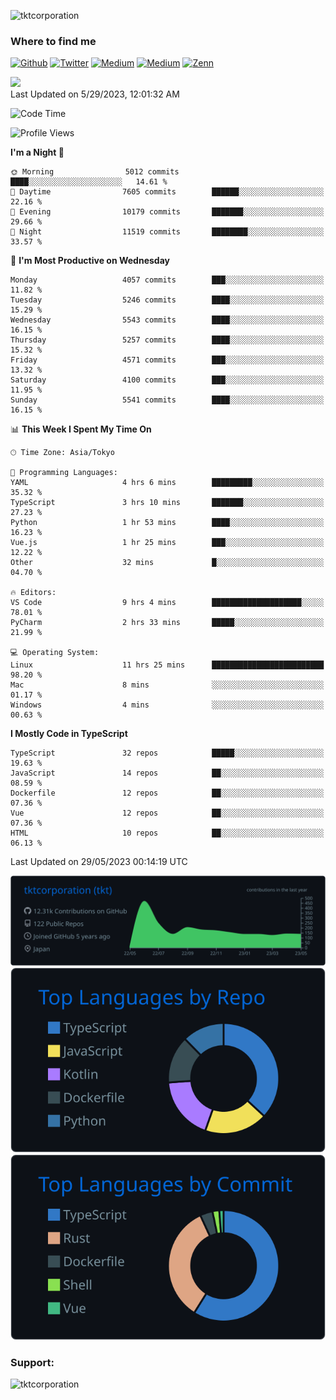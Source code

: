 <p align="left"> <img src="https://komarev.com/ghpvc/?username=tktcorporation&label=Profile%20views&color=0e75b6&style=flat" alt="tktcorporation" /> </p>

<h3>Where to find me</h3>
<p>
<a href="https://github.com/tktcorporation" target="_blank"><img alt="Github" src="https://img.shields.io/badge/GitHub-%2312100E.svg?&style=for-the-badge&logo=Github&logoColor=white" /></a>
<a href="https://twitter.com/tktcorporation" target="_blank"><img alt="Twitter" src="https://img.shields.io/badge/twitter-%231DA1F2.svg?&style=for-the-badge&logo=twitter&logoColor=white" /></a>
<a href="https://www.linkedin.com/in/tktcorporation" target="_blank"><img alt="Medium" src="https://img.shields.io/badge/linkdin-0a66c2.svg?&style=for-the-badge&logo=linkedin&logoColor=white" /></a>
<a href="https://qiita.com/tktcorporation" target="_blank"><img alt="Medium" src="https://img.shields.io/badge/qiita-55C500.svg?&style=for-the-badge&logo=qiita&logoColor=white" /></a>
<a href="https://zenn.dev/tktcorporation" target="_blank"><img alt="Zenn" src="https://img.shields.io/badge/Zenn-3EA8FF.svg?&style=for-the-badge&logo=Zenn&logoColor=white" /></a>
</p>

<!--START_SECTION:lapras-card-->
<a href="https://lapras.com/public/tktcorporation" target="_blank" rel="noopener noreferrer"><img src="https://lapras-card-generator.vercel.app/api/svg?e=3.89&b=3.48&i=3.58&b1=%23232323&b2=%236d6d6d&i1=%23212121&i2=%23818181&l=en" width="300" ></a>  
Last Updated on 5/29/2023, 12:01:32 AM
<!--END_SECTION:lapras-card-->
  
<!--START_SECTION:waka-->
![Code Time](http://img.shields.io/badge/Code%20Time-986%20hrs%2021%20mins-blue)

![Profile Views](http://img.shields.io/badge/Profile%20Views-0-blue)

**I'm a Night 🦉** 

```text
🌞 Morning                5012 commits        ████░░░░░░░░░░░░░░░░░░░░░   14.61 % 
🌆 Daytime                7605 commits        ██████░░░░░░░░░░░░░░░░░░░   22.16 % 
🌃 Evening                10179 commits       ███████░░░░░░░░░░░░░░░░░░   29.66 % 
🌙 Night                  11519 commits       ████████░░░░░░░░░░░░░░░░░   33.57 % 
```
📅 **I'm Most Productive on Wednesday** 

```text
Monday                   4057 commits        ███░░░░░░░░░░░░░░░░░░░░░░   11.82 % 
Tuesday                  5246 commits        ████░░░░░░░░░░░░░░░░░░░░░   15.29 % 
Wednesday                5543 commits        ████░░░░░░░░░░░░░░░░░░░░░   16.15 % 
Thursday                 5257 commits        ████░░░░░░░░░░░░░░░░░░░░░   15.32 % 
Friday                   4571 commits        ███░░░░░░░░░░░░░░░░░░░░░░   13.32 % 
Saturday                 4100 commits        ███░░░░░░░░░░░░░░░░░░░░░░   11.95 % 
Sunday                   5541 commits        ████░░░░░░░░░░░░░░░░░░░░░   16.15 % 
```


📊 **This Week I Spent My Time On** 

```text
🕑︎ Time Zone: Asia/Tokyo

💬 Programming Languages: 
YAML                     4 hrs 6 mins        █████████░░░░░░░░░░░░░░░░   35.32 % 
TypeScript               3 hrs 10 mins       ███████░░░░░░░░░░░░░░░░░░   27.23 % 
Python                   1 hr 53 mins        ████░░░░░░░░░░░░░░░░░░░░░   16.23 % 
Vue.js                   1 hr 25 mins        ███░░░░░░░░░░░░░░░░░░░░░░   12.22 % 
Other                    32 mins             █░░░░░░░░░░░░░░░░░░░░░░░░   04.70 % 

🔥 Editors: 
VS Code                  9 hrs 4 mins        ████████████████████░░░░░   78.01 % 
PyCharm                  2 hrs 33 mins       █████░░░░░░░░░░░░░░░░░░░░   21.99 % 

💻 Operating System: 
Linux                    11 hrs 25 mins      █████████████████████████   98.20 % 
Mac                      8 mins              ░░░░░░░░░░░░░░░░░░░░░░░░░   01.17 % 
Windows                  4 mins              ░░░░░░░░░░░░░░░░░░░░░░░░░   00.63 % 
```

**I Mostly Code in TypeScript** 

```text
TypeScript               32 repos            █████░░░░░░░░░░░░░░░░░░░░   19.63 % 
JavaScript               14 repos            ██░░░░░░░░░░░░░░░░░░░░░░░   08.59 % 
Dockerfile               12 repos            ██░░░░░░░░░░░░░░░░░░░░░░░   07.36 % 
Vue                      12 repos            ██░░░░░░░░░░░░░░░░░░░░░░░   07.36 % 
HTML                     10 repos            ██░░░░░░░░░░░░░░░░░░░░░░░   06.13 % 
```




 Last Updated on 29/05/2023 00:14:19 UTC
<!--END_SECTION:waka-->

[![](https://raw.githubusercontent.com/tktcorporation/tktcorporation/master/profile-summary-card-output/github_dark/0-profile-details.svg)](https://github.com/vn7n24fzkq/github-profile-summary-cards)
[![](https://raw.githubusercontent.com/tktcorporation/tktcorporation/master/profile-summary-card-output/github_dark/1-repos-per-language.svg)](https://github.com/vn7n24fzkq/github-profile-summary-cards) [![](https://raw.githubusercontent.com/tktcorporation/tktcorporation/master/profile-summary-card-output/github_dark/2-most-commit-language.svg)](https://github.com/vn7n24fzkq/github-profile-summary-cards)

<h3 align="left">Support:</h3>
<p><a href="https://www.buymeacoffee.com/tktcorporation"> <img align="left" src="https://cdn.buymeacoffee.com/buttons/v2/default-yellow.png" height="50" width="210" alt="tktcorporation" /></a></p><br><br>
